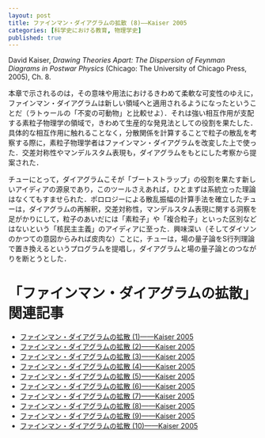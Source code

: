```yaml
---
layout: post
title: ファインマン・ダイアグラムの拡散 (8)——Kaiser 2005
categories: [科学史における教育, 物理学史]
published: true
---
```


David Kaiser, _Drawing Theories Apart: The Dispersion of Feynman Diagrams in Postwar Physics_ (Chicago: The University of Chicago Press, 2005), Ch. 8.

本章で示されるのは，その意味や用法におけるきわめて柔軟な可変性のゆえに，ファインマン・ダイアグラムは新しい領域へと適用されるようになったということだ（ラトゥールの「不変の可動物」と比較せよ）．それは強い相互作用が支配する素粒子物理学の領域で，きわめて生産的な発見法としての役割を果たした．具体的な相互作用に触れることなく，分散関係を計算することで粒子の散乱を考察する際に，素粒子物理学者はファインマン・ダイアグラムを改変した上で使った．交差対称性やマンデルスタム表現も，ダイアグラムをもとにした考察から提案された．

チューにとって，ダイアグラムこそが「ブートストラップ」の役割を果たす新しいアイディアの源泉であり，このツールさえあれば，ひとまずは系統立った理論はなくてもすませられた．ポロロジーによる散乱振幅の計算手法を確立したチューは，ダイアグラムの再解釈，交差対称性，マンデルスタム表現に関する洞察を足がかりにして，粒子のあいだには「素粒子」や「複合粒子」といった区別などはないという「核民主主義」のアイディアに至った．興味深い（そしてダイソンのかつての意図からみれば皮肉な）ことに，チューは，場の量子論をS行列理論で置き換えるというプログラムを提唱し，ダイアグラムと場の量子論とのつながりを断とうとした．

# 「ファインマン・ダイアグラムの拡散」関連記事

* [ファインマン・ダイアグラムの拡散 (1)——Kaiser 2005](http://hinaba.org/mikro-und-makro/2019/01/24/01.html)
* [ファインマン・ダイアグラムの拡散 (2)——Kaiser 2005](http://hinaba.org/mikro-und-makro/2019/01/29/01.html)
* [ファインマン・ダイアグラムの拡散 (3)——Kaiser 2005](http://hinaba.org/mikro-und-makro/2019/01/29/02.html)
* [ファインマン・ダイアグラムの拡散 (4)——Kaiser 2005](http://hinaba.org/mikro-und-makro/2019/01/31/01.html)
* [ファインマン・ダイアグラムの拡散 (5)——Kaiser 2005](http://hinaba.org/mikro-und-makro/2019/02/04/01.html)
* [ファインマン・ダイアグラムの拡散 (6)——Kaiser 2005](http://hinaba.org/mikro-und-makro/2019/02/07/01.html)
* [ファインマン・ダイアグラムの拡散 (7)——Kaiser 2005](http://hinaba.org/mikro-und-makro/2019/02/08/01.html)
* [ファインマン・ダイアグラムの拡散 (8)——Kaiser 2005](http://hinaba.org/mikro-und-makro/2019/02/14/01.html)
* [ファインマン・ダイアグラムの拡散 (9)——Kaiser 2005](http://hinaba.org/mikro-und-makro/2019/02/15/01.html)
* [ファインマン・ダイアグラムの拡散 (10)——Kaiser 2005](http://hinaba.org/mikro-und-makro/2019/02/15/02.html)
